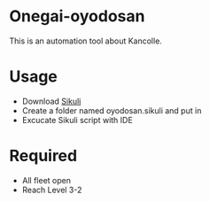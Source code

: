 Onegai-oyodosan
===============

This is an automation tool about Kancolle.

Usage
=========
  - Download [Sikuli]
  - Create a folder named oyodosan.sikuli and put in
  - Excucate Sikuli script with IDE


Required
========
  - All fleet open
  - Reach Level 3-2

[sikuli]:http://www.sikuli.org/
